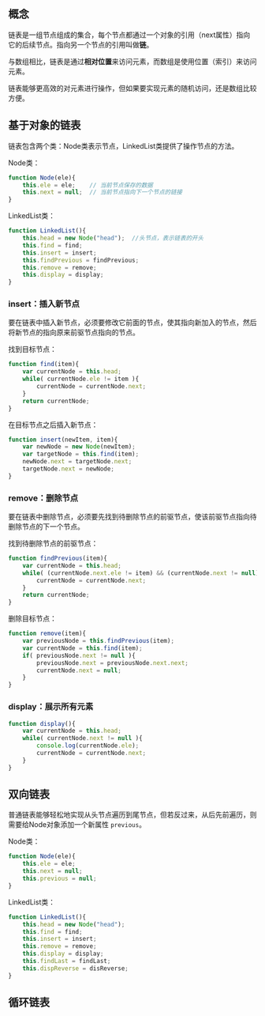 
## 概念

链表是一组节点组成的集合，每个节点都通过一个对象的引用（next属性）指向它的后续节点。指向另一个节点的引用叫做**链**。

与数组相比，链表是通过**相对位置**来访问元素，而数组是使用位置（索引）来访问元素。

链表能够更高效的对元素进行操作，但如果要实现元素的随机访问，还是数组比较方便。


## 基于对象的链表

链表包含两个类：Node类表示节点，LinkedList类提供了操作节点的方法。

Node类：

```js
function Node(ele){
    this.ele = ele;    // 当前节点保存的数据
    this.next = null;  // 当前节点指向下一个节点的链接
}
```


LinkedList类：

```js
function LinkedList(){
    this.head = new Node("head");  //头节点，表示链表的开头
    this.find = find;
    this.insert = insert;
    this.findPrevious = findPrevious;
    this.remove = remove;
    this.display = display;
}
```

### insert：插入新节点

要在链表中插入新节点，必须要修改它前面的节点，使其指向新加入的节点，然后将新节点的指向原来前驱节点指向的节点。

找到目标节点：
```js
function find(item){
    var currentNode = this.head;
    while( currentNode.ele != item ){
        currentNode = currentNode.next;
    }
    return currentNode;
}
```

在目标节点之后插入新节点：
```js
function insert(newItem, item){
    var newNode = new Node(newItem);
    var targetNode = this.find(item);
    newNode.next = targetNode.next;
    targetNode.next = newNode;
}
```


### remove：删除节点

要在链表中删除节点，必须要先找到待删除节点的前驱节点，使该前驱节点指向待删除节点的下一个节点。

找到待删除节点的前驱节点：
```js
function findPrevious(item){
    var currentNode = this.head;
    while( (currentNode.next.ele != item) && (currentNode.next != null) ){
        currentNode = currentNode.next;
    }
    return currentNode;
}
```

删除目标节点：

```js
function remove(item){
    var previousNode = this.findPrevious(item);
    var currentNode = this.find(item);
    if( previousNode.next != null ){
        previousNode.next = previousNode.next.next;
        currentNode.next = null;
    }
}
```

### display：展示所有元素

```js
function display(){
    var currentNode = this.head;
    while( currentNode.next != null ){
        console.log(currentNode.ele);
        currentNode = currentNode.next;
    }
}
```

## 双向链表

普通链表能够轻松地实现从头节点遍历到尾节点，但若反过来，从后先前遍历，则需要给Node对象添加一个新属性 `previous`。

Node类：

```js
function Node(ele){
    this.ele = ele;
    this.next = null;
    this.previous = null;
}
```

LinkedList类：

```js
function LinkedList(){
    this.head = new Node("head");
    this.find = find;
    this.insert = insert;
    this.remove = remove;
    this.display = display;
    this.findLast = findLast;
    this.dispReverse = disReverse;
}
```

## 循环链表


